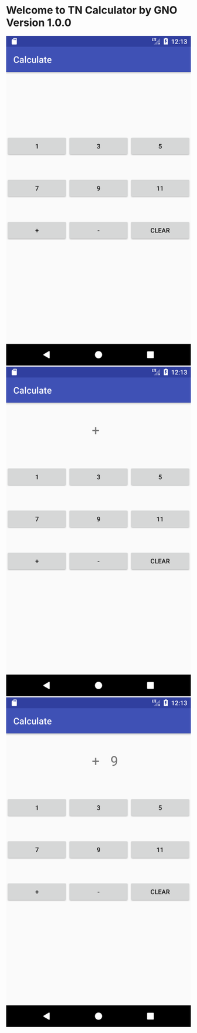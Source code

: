 # Welcome to TN Calculator by GNO Version 1.0.0


![Start Application](https://github.com/Gnoyoyo/TN_Calculator_HW_2/blob/master/Screenshot/1.PNG)
![Input Operation](https://github.com/Gnoyoyo/TN_Calculator_HW_2/blob/master/Screenshot/2.PNG)
![Input Number](https://github.com/Gnoyoyo/TN_Calculator_HW_2/blob/master/Screenshot/3.PNG)
